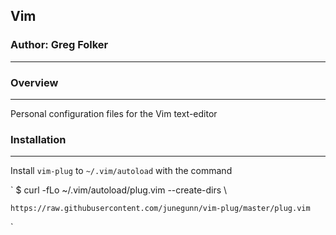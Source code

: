 ## Vim

### Author: Greg Folker
---

### Overview
---

Personal configuration files for the Vim text-editor

### Installation
---

Install `vim-plug` to `~/.vim/autoload` with the command

`
$ curl -fLo ~/.vim/autoload/plug.vim --create-dirs \

    https://raw.githubusercontent.com/junegunn/vim-plug/master/plug.vim
`
